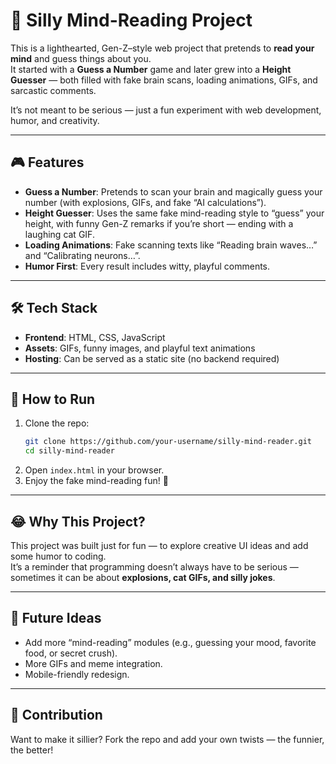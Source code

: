 # 🤯 Silly Mind-Reading Project  

This is a lighthearted, Gen-Z–style web project that pretends to **read your mind** and guess things about you.  
It started with a **Guess a Number** game and later grew into a **Height Guesser** — both filled with fake brain scans, loading animations, GIFs, and sarcastic comments.  

It’s not meant to be serious — just a fun experiment with web development, humor, and creativity.  

---

## 🎮 Features  
- **Guess a Number**: Pretends to scan your brain and magically guess your number (with explosions, GIFs, and fake “AI calculations”).  
- **Height Guesser**: Uses the same fake mind-reading style to “guess” your height, with funny Gen-Z remarks if you’re short — ending with a laughing cat GIF.  
- **Loading Animations**: Fake scanning texts like “Reading brain waves…” and “Calibrating neurons…”.  
- **Humor First**: Every result includes witty, playful comments.  

---

## 🛠️ Tech Stack  
- **Frontend**: HTML, CSS, JavaScript  
- **Assets**: GIFs, funny images, and playful text animations  
- **Hosting**: Can be served as a static site (no backend required)  

---

## 🚀 How to Run  
1. Clone the repo:  
   ```bash
   git clone https://github.com/your-username/silly-mind-reader.git
   cd silly-mind-reader
   ```
2. Open `index.html` in your browser.  
3. Enjoy the fake mind-reading fun! 🎉  

---

## 😂 Why This Project?  
This project was built just for fun — to explore creative UI ideas and add some humor to coding.  
It’s a reminder that programming doesn’t always have to be serious — sometimes it can be about **explosions, cat GIFs, and silly jokes**.  

---

## 🔮 Future Ideas  
- Add more “mind-reading” modules (e.g., guessing your mood, favorite food, or secret crush).  
- More GIFs and meme integration.  
- Mobile-friendly redesign.  

---

## 🤝 Contribution  
Want to make it sillier? Fork the repo and add your own twists — the funnier, the better!  
